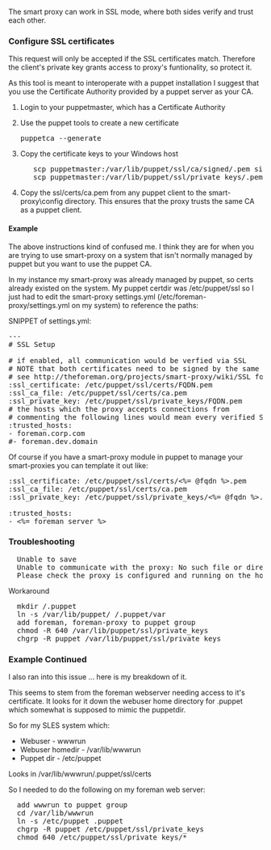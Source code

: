 
The smart proxy can work in SSL mode, where both sides verify and trust each other.

### Configure SSL certificates

This request will only be accepted if the SSL certificates match. Therefore the client's private key grants access to proxy's funtionality, so protect it.

As this tool is meant to interoperate with a puppet installation I suggest that you use the Certificate Authority provided by a puppet server as your CA.

1. Login to your puppetmaster, which has a Certificate Authority

2. Use the puppet tools to create a new certificate

    <pre>puppetca --generate <proxy-FQDN> </pre>

3. Copy the certificate keys to your Windows host

    <pre>
      scp puppetmaster:/var/lib/puppet/ssl/ca/signed/<proxy-FQDN>.pem signed.pem
      scp puppetmaster:/var/lib/puppet/ssl/private_keys/<proxy-FQDN>.pem private.pem</pre>

4. Copy the ssl/certs/ca.pem from any puppet client to the smart-proxy\config directory. This ensures that the proxy trusts the same CA as a puppet client.

#### Example
The above instructions kind of confused me.  I think they are for when you are trying to use smart-proxy on a system that isn't normally managed by puppet but you want to use the puppet CA.

In my instance my smart-proxy was already managed by puppet, so certs already existed on the system.  My puppet certdir was /etc/puppet/ssl so I just had to edit the smart-proxy settings.yml (/etc/foreman-proxy/settings.yml on my system) to reference the paths:

SNIPPET of settings.yml:
<pre>
---
# SSL Setup

# if enabled, all communication would be verfied via SSL
# NOTE that both certificates need to be signed by the same CA in order for this to work
# see http://theforeman.org/projects/smart-proxy/wiki/SSL for more information
:ssl_certificate: /etc/puppet/ssl/certs/FQDN.pem
:ssl_ca_file: /etc/puppet/ssl/certs/ca.pem
:ssl_private_key: /etc/puppet/ssl/private_keys/FQDN.pem
# the hosts which the proxy accepts connections from
# commenting the following lines would mean every verified SSL connection allowed
:trusted_hosts:
- foreman.corp.com
#- foreman.dev.domain
</pre>

Of course if you have a smart-proxy module in puppet to manage your smart-proxies you can template it out like:
<pre>
:ssl_certificate: /etc/puppet/ssl/certs/<%= @fqdn %>.pem
:ssl_ca_file: /etc/puppet/ssl/certs/ca.pem
:ssl_private_key: /etc/puppet/ssl/private_keys/<%= @fqdn %>.pem

:trusted_hosts:
- <%= foreman_server %>
</pre>

### Troubleshooting

<pre>
  Unable to save
  Unable to communicate with the proxy: No such file or directory - /.puppet/var/ssl/certs/foremanserver.domainname.corp.pem
  Please check the proxy is configured and running on the host before saving.
</pre>

Workaround
<pre>
  mkdir /.puppet
  ln -s /var/lib/puppet/ /.puppet/var
  add foreman, foreman-proxy to puppet group
  chmod -R 640 /var/lib/puppet/ssl/private_keys
  chgrp -R puppet /var/lib/puppet/ssl/private_keys
</pre> 

### Example Continued
I also ran into this issue ... here is my breakdown of it.

This seems to stem from the foreman webserver needing access to it's certificate.  It looks for it down the webuser home directory for .puppet which somewhat is supposed to mimic the puppetdir.

So for my SLES system which:
* Webuser - wwwrun
* Webuser homedir - /var/lib/wwwrun
* Puppet dir - /etc/puppet

Looks in /var/lib/wwwrun/.puppet/ssl/certs

So I needed to do the following on my foreman web server:
<pre>
  add wwwrun to puppet group
  cd /var/lib/wwwrun
  ln -s /etc/puppet .puppet
  chgrp -R puppet /etc/puppet/ssl/private_keys
  chmod 640 /etc/puppet/ssl/private_keys/*
</pre>